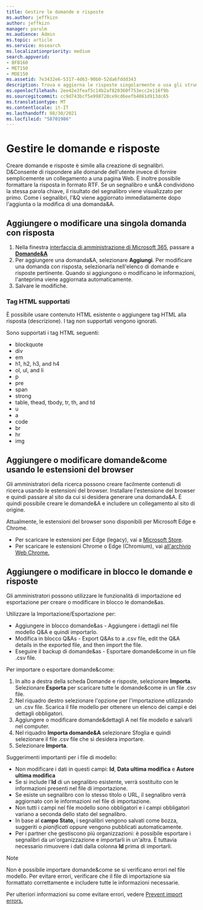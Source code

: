 ```yaml
---
title: Gestire le domande e risposte
ms.author: jeffkizn
author: jeffkizn
manager: parulm
ms.audience: Admin
ms.topic: article
ms.service: mssearch
ms.localizationpriority: medium
search.appverid:
- BFB160
- MET150
- MOE150
ms.assetid: 7e3432e6-5317-4d63-90b0-52da6fddd343
description: Trova e aggiorna le risposte singolarmente o usa gli strumenti Microsoft Search disponibili per modificare le domande&come tutte contemporaneamente.
ms.openlocfilehash: 2ee42e3feaf5c14b2af820360f753ecc2e116f9b
ms.sourcegitcommit: cc9d743bcf5e998720ce9cd6eefb4061d913dc65
ms.translationtype: MT
ms.contentlocale: it-IT
ms.lasthandoff: 08/30/2021
ms.locfileid: "58701986"
---
```

# <a name="manage-qas"></a>Gestire le domande e risposte

Creare domande e risposte è simile alla creazione di segnalibri. D&Consente di rispondere alle domande dell'utente invece di fornire semplicemente un collegamento a una pagina Web. È inoltre possibile formattare la risposta in formato RTF. Se un segnalibro e un&A condividono la stessa parola chiave, il risultato del segnalibro viene visualizzato per primo. Come i segnalibri, l'&Q viene aggiornato immediatamente dopo l'aggiunta o la modifica di una domanda&A.

## <a name="add-or-edit-a-single-qa"></a>Aggiungere o modificare una singola domanda con risposta

1. Nella finestra [interfaccia di amministrazione di Microsoft 365](https://admin.microsoft.com), passare a [**Domande&A**](https://admin.microsoft.com/Adminportal/Home#/MicrosoftSearch/qnas)
1. Per aggiungere una domanda&A, selezionare **Aggiungi**.
Per modificare una domanda con risposta, selezionarla nell'elenco di domande e risposte pertinente. Quando si aggiungono o modificano le informazioni, l'anteprima viene aggiornata automaticamente.
1. Salvare le modifiche.

### <a name="supported-html-tags"></a>Tag HTML supportati

È possibile usare contenuto HTML esistente o aggiungere tag HTML alla risposta (descrizione). I tag non supportati vengono ignorati.

Sono supportati i tag HTML seguenti:

- blockquote
- div
- em
- h1, h2, h3, and h4
- ol, ul, and li
- p
- pre
- span
- strong
- table, thead, tbody, tr, th, and td
- u
- a
- code
- br
- hr
- img

## <a name="add-or-edit-qas-using-browser-extensions"></a>Aggiungere o modificare domande&come usando le estensioni del browser

Gli amministratori della ricerca possono creare facilmente contenuti di ricerca usando le estensioni del browser. Installare l'estensione del browser e quindi passare al sito da cui si desidera generare una domanda&A. È quindi possibile creare le domande&A e includere un collegamento al sito di origine.

Attualmente, le estensioni del browser sono disponibili per Microsoft Edge e Chrome.

- Per scaricare le estensioni per Edge (legacy), vai a [Microsoft Store](https://www.microsoft.com/p/microsoft-search-content-creator/9nrqdbcbwq55?activetab=pivot:overviewtab).
- Per scaricare le estensioni Chrome o Edge (Chromium), vai [all'archivio Web Chrome.](https://chrome.google.com/webstore/detail/microsoft-search-content/nocnablpaoeecfmfnjoheefkogmleipm)

## <a name="bulk-add-or-edit-qas"></a>Aggiungere o modificare in blocco le domande e risposte

Gli amministratori possono utilizzare le funzionalità di importazione ed esportazione per creare o modificare in blocco le domande&as.

Utilizzare la Importazione/Esportazione per:

- Aggiungere in blocco domande&as - Aggiungere i dettagli nel file modello Q&A e quindi importarlo.
- Modifica in blocco Q&As - Export Q&As to a .csv file, edit the Q&A details in the exported file, and then import the file.
- Eseguire il backup di domande&as - Esportare domande&come in un file .csv file.

Per importare o esportare domande&come:

1. In alto a destra della scheda Domande e risposte, selezionare **Importa**.
Selezionare **Esporta** per scaricare tutte le domande&come in un file .csv file.
1. Nel riquadro destro selezionare l'opzione per l'importazione utilizzando un .csv file. Scarica il file modello per ottenere un elenco dei campi e dei dettagli obbligatori.
1. Aggiungere o modificare domande&dettagli A nel file modello e salvarli nel computer.
1. Nel riquadro **Importa domande&A** selezionare Sfoglia e quindi selezionare il file .csv file che si desidera importare. 
1. Selezionare **Importa**.

Suggerimenti importanti per i file di modello:

- Non modificare i dati in questi campi: **Id**, **Data ultima modifica** e **Autore ultima modifica**
- Se si include l'**Id** di un segnalibro esistente, verrà sostituito con le informazioni presenti nel file di importazione.
- Se esiste un segnalibro con lo stesso titolo o URL, il segnalibro verrà aggiornato con le informazioni nel file di importazione.
- Non tutti i campi nel file modello sono obbligatori e i campi obbligatori variano a seconda dello stato del segnalibro.
- In base al **campo Stato,** i segnalibri vengono salvati come bozza, suggeriti o *pianificati* oppure vengono pubblicati automaticamente.
- Per i partner che gestiscono più organizzazioni: è possibile esportare i segnalibri da un'organizzazione e importarli in un'altra. È tuttavia necessario rimuovere i dati dalla colonna **Id** prima di importarli.

> [!NOTE]
> Non è possibile importare domande&come se si verificano errori nel file modello. Per evitare errori, verificare che il file di importazione sia formattato correttamente e includere tutte le informazioni necessarie.

Per ulteriori informazioni su come evitare errori, vedere [Prevent import errors.](manage-bookmarks.md#prevent-import-errors)
